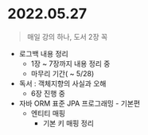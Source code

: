 # 2022.05.27
> 매일 강의 하나, 도서 2장 꼭

- 로그백 내용 정리
	- 1장 ~ 7장까지 내용 정리 중
	- 마무리 기간( ~ 5/28)
- 독서 : 객체지향의 사실과 오해
	- 6장 진행 중
- 자바 ORM 표준 JPA 프로그래밍 - 기본편
	- 엔티티 매핑
		- 기본 키 매핑 정리
